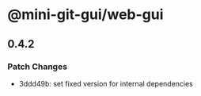 # @mini-git-gui/web-gui

## 0.4.2

### Patch Changes

- 3ddd49b: set fixed version for internal dependencies
